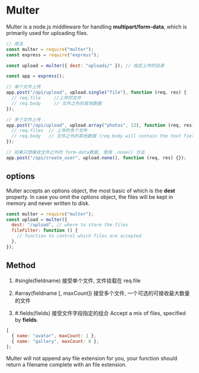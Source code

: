 # Multer

Multer is a node.js middleware for handling **multipart/form-data**, which is primarily used for uploading files.

```js
// 用法
const multer = require("multer");
const express = require("express");

const upload = multer({ dest: "uploads/" }); // 指定上传的目录

const app = express();

// 单个文件上传
app.post("/api/upload", upload.single("file"), function (req, res) {
  // req.file     //上传的文件
  // req.body     // 文件之外的其他数据
});

// 多个文件上传
app.post("/api/upload", upload.array("photos", 12), function (req, res) {
  // req.files  // 上传的多个文件
  // req.body   // 文件之外的其他数据 (req.body will contain the text fields, if there were any)
});

// 如果只想接收文件之外的 form-data数据, 使用 .none() 方法
app.post("/api/create_user", upload.none(), function (req, res) {});
```

## options

Multer accepts an options object, the most basic of which is the **dest** property.
In case you omit the options object, the files will be kept in memory and never written to disk.

```js
const multer = require("multer");
const upload = multer({
  dest: "/upload", // where to store the files
  fileFilter: function () {
    // function to control which files are accepted
  },
});
```

## Method

1. #single(fieldname)
   接受单个文件, 文件挂载在 req.file

2. #array(fieldname [, maxCount])
   接受多个文件, 一个可选的可接收最大数量的文件

3. #.fields(fields)
   接受文件字段指定的组合 Accept a mix of files, specified by **fields**.

```js
[
  { name: "avatar", maxCount: 1 },
  { name: "gallery", maxCount: 8 },
];
```

Multer will not append any file extension for you, your function should return a filename complete
with an file extension.
